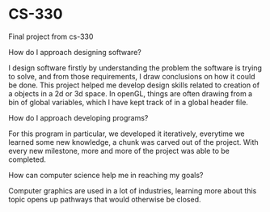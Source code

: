 # CS-330
Final project from cs-330

How do I approach designing software?

 I design software firstly by understanding the problem the software is trying to solve, and from those requirements, I draw conclusions on how it could be done.
 This project helped me develop design skills related to creation of a objects in a 2d or 3d space. In openGL, things are often drawing from a bin of global 
 variables, which I have kept track of in a global header file. 
 
 How do I approach developing programs?
 
 For this program in particular, we developed it iteratively, everytime we learned some new knowledge, a chunk was carved out of the project. With every new milestone,
 more and more of the project was able to be completed.
 
 How can computer science help me in reaching my goals?
 
 Computer graphics are used in a lot of industries, learning more about this topic opens up pathways that would otherwise be closed.
